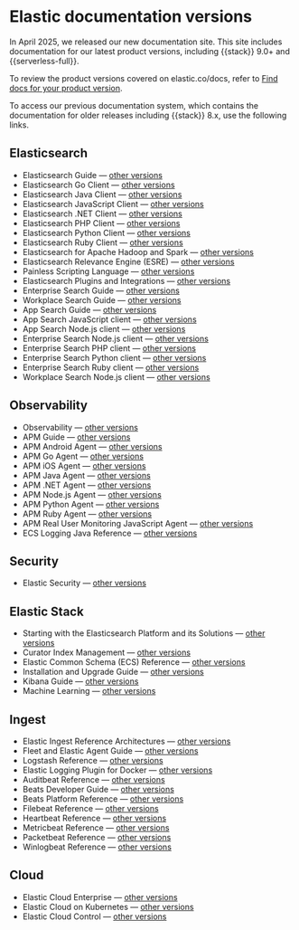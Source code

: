# Elastic documentation versions

In April 2025, we released our new documentation site. This site includes documentation for our latest product versions, including {{stack}} 9.0+ and {{serverless-full}}.

To review the product versions covered on elastic.co/docs, refer to [Find docs for your product version](/get-started/next-steps-resources.md#find-docs-for-your-product-version). 

To access our previous documentation system, which contains the documentation for older releases including {{stack}} 8.x, use the following links. 

## Elasticsearch

- Elasticsearch Guide — [other versions](https://www.elastic.co/guide/en/elasticsearch/reference/index.html)
- Elasticsearch Go Client — [other versions](https://www.elastic.co/guide/en/elasticsearch/client/go-api/index.html)
- Elasticsearch Java Client — [other versions](https://www.elastic.co/guide/en/elasticsearch/client/java-api-client/index.html)
- Elasticsearch JavaScript Client — [other versions](https://www.elastic.co/guide/en/elasticsearch/client/javascript-api/index.html)
- Elasticsearch .NET Client — [other versions](https://www.elastic.co/guide/en/elasticsearch/client/net-api/index.html)
- Elasticsearch PHP Client — [other versions](https://www.elastic.co/guide/en/elasticsearch/client/php-api/index.html)
- Elasticsearch Python Client — [other versions](https://www.elastic.co/guide/en/elasticsearch/client/python-api/index.html)
- Elasticsearch Ruby Client — [other versions](https://www.elastic.co/guide/en/elasticsearch/client/ruby-api/index.html)
- Elasticsearch for Apache Hadoop and Spark — [other versions](https://www.elastic.co/guide/en/elasticsearch/hadoop/index.html)
- Elasticsearch Relevance Engine (ESRE) — [other versions](https://www.elastic.co/guide/en/esre/index.html)
- Painless Scripting Language — [other versions](https://www.elastic.co/guide/en/elasticsearch/painless/index.html)
- Elasticsearch Plugins and Integrations — [other versions](https://www.elastic.co/guide/en/elasticsearch/plugins/index.html)
- Enterprise Search Guide — [other versions](https://www.elastic.co/guide/en/enterprise-search/index.html)
- Workplace Search Guide — [other versions](https://www.elastic.co/guide/en/workplace-search/index.html)
- App Search Guide — [other versions](https://www.elastic.co/guide/en/app-search/index.html)
- App Search JavaScript client — [other versions](https://www.elastic.co/guide/en/enterprise-search-clients/app-search-javascript/index.html)
- App Search Node.js client — [other versions](https://www.elastic.co/guide/en/enterprise-search-clients/app-search-node/index.html)
- Enterprise Search Node.js client — [other versions](https://www.elastic.co/guide/en/enterprise-search-clients/enterprise-search-node/index.html)
- Enterprise Search PHP client — [other versions](https://www.elastic.co/guide/en/enterprise-search-clients/php/index.html)
- Enterprise Search Python client — [other versions](https://www.elastic.co/guide/en/enterprise-search-clients/python/index.html)
- Enterprise Search Ruby client — [other versions](https://www.elastic.co/guide/en/enterprise-search-clients/ruby/index.html)
- Workplace Search Node.js client — [other versions](https://www.elastic.co/guide/en/enterprise-search-clients/workplace-search-node/index.html)

## Observability

- Observability — [other versions](https://www.elastic.co/guide/en/observability/index.html)
- APM Guide  — [other versions](https://www.elastic.co/guide/en/apm/guide/index.html)
- APM Android Agent — [other versions](https://www.elastic.co/guide/en/apm/agent/android/index.html)
- APM Go Agent — [other versions](https://www.elastic.co/guide/en/apm/agent/go/index.html)
- APM iOS Agent — [other versions](https://www.elastic.co/guide/en/apm/agent/swift/index.html)
- APM Java Agent — [other versions](https://www.elastic.co/guide/en/apm/agent/java/index.html)
- APM .NET Agent — [other versions](https://www.elastic.co/guide/en/apm/agent/dotnet/index.html)
- APM Node.js Agent — [other versions](https://www.elastic.co/guide/en/apm/agent/nodejs/index.html)
- APM Python Agent — [other versions](https://www.elastic.co/guide/en/apm/agent/python/index.html)
- APM Ruby Agent — [other versions](https://www.elastic.co/guide/en/apm/agent/ruby/index.html)
- APM Real User Monitoring JavaScript Agent — [other versions](https://www.elastic.co/guide/en/apm/agent/rum-js/index.html)
- ECS Logging Java Reference — [other versions](https://www.elastic.co/guide/en/ecs-logging/java/index.html)

## Security

- Elastic Security — [other versions](https://www.elastic.co/guide/en/security/index.html)

## Elastic Stack

- Starting with the Elasticsearch Platform and its Solutions — [other versions](https://www.elastic.co/guide/en/starting-with-the-elasticsearch-platform-and-its-solutions/index.html)
- Curator Index Management — [other versions](https://www.elastic.co/guide/en/elasticsearch/client/curator/index.html)
- Elastic Common Schema (ECS) Reference — [other versions](https://www.elastic.co/guide/en/ecs/index.html)
- Installation and Upgrade Guide — [other versions](https://www.elastic.co/guide/en/elastic-stack/index.html)
- Kibana Guide — [other versions](https://www.elastic.co/guide/en/kibana/index.html)
- Machine Learning — [other versions](https://www.elastic.co/guide/en/machine-learning/index.html)

## Ingest

- Elastic Ingest Reference Architectures — [other versions](https://www.elastic.co/guide/en/ingest/index.html)
- Fleet and Elastic Agent Guide — [other versions](https://www.elastic.co/guide/en/fleet/index.html)
- Logstash Reference — [other versions](https://www.elastic.co/guide/en/logstash/index.html)
- Elastic Logging Plugin for Docker — [other versions](https://www.elastic.co/guide/en/beats/loggingplugin/index.html)
- Auditbeat Reference — [other versions](https://www.elastic.co/guide/en/beats/auditbeat/index.html)
- Beats Developer Guide — [other versions](https://www.elastic.co/guide/en/beats/devguide/index.html)
- Beats Platform Reference — [other versions](https://www.elastic.co/guide/en/beats/libbeat/index.html)
- Filebeat Reference — [other versions](https://www.elastic.co/guide/en/beats/filebeat/index.html)
- Heartbeat Reference — [other versions](https://www.elastic.co/guide/en/beats/heartbeat/index.html)
- Metricbeat Reference — [other versions](https://www.elastic.co/guide/en/beats/metricbeat/index.html)
- Packetbeat Reference — [other versions](https://www.elastic.co/guide/en/beats/packetbeat/index.html)
- Winlogbeat Reference — [other versions](https://www.elastic.co/guide/en/beats/winlogbeat/index.html)

## Cloud

- Elastic Cloud Enterprise — [other versions](https://www.elastic.co/guide/en/cloud-enterprise/index.html)
- Elastic Cloud on Kubernetes — [other versions](https://www.elastic.co/guide/en/cloud-on-k8s/index.html)
- Elastic Cloud Control — [other versions](https://www.elastic.co/guide/en/ecctl/index.html)
